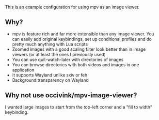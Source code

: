 This is an example configuration for using mpv as an image viewer.

## Why?

* mpv is feature rich and far more extensible than any image viewer. You can easily add original keybindings, set up conditional profiles and do pretty much anything with Lua scripts
* Zoomed images with a good scaling filter look better than in image viewers (or at least the ones I previously used)
* You can use quit-watch-later with directories of images
* You can browse directories with both videos and images in one application
* It supports Wayland unlike sxiv or feh
* Background transparency on Wayland

## Why not use occivink/mpv-image-viewer?

I wanted large images to start from the top-left corner and a "fill to width" keybinding.
